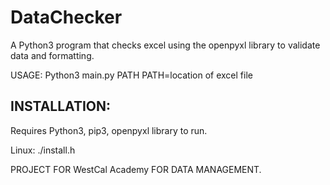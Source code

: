 # DataChecker
<p> A Python3 program that checks excel using the openpyxl library to validate data and formatting.</p>

USAGE: Python3 main.py PATH
PATH=location of excel file

## INSTALLATION:
<p>Requires Python3, pip3, openpyxl library to run.</p>
Linux:
	./install.h

PROJECT FOR  WestCal Academy FOR DATA MANAGEMENT.
